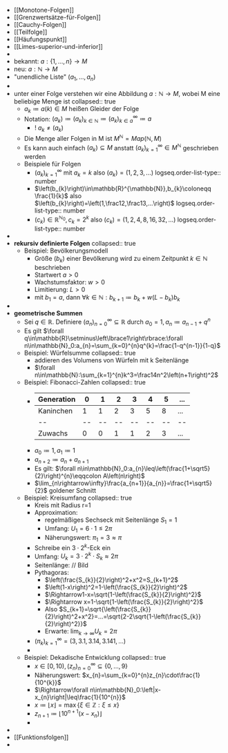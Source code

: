 - [[Monotone-Folgen]]
- [[Grenzwertsätze-für-Folgen]]
- [[Cauchy-Folgen]]
- [[Teilfolge]]
- [[Häufungspunkt]]
- [[Limes-superior-und-inferior]]
-
- bekannt: $a:\left\lbrace1,...,n\right\rbrace\rightarrow M$
- neu: $a:\mathbb{N}\rightarrow M$
- "unendliche Liste" $\left(a_1,...,a_{n}\right)$
-
- unter einer Folge verstehen wir eine Abbildung $a:\mathbb{N}\rightarrow M$, wobei M eine beliebige Menge ist
  collapsed:: true
	- $a_{k}\coloneqq a\left(k\right)\in M$ heißen Gleider der Folge
	- Notation: $\left(a_{k}\right)\coloneqq \left(a_{k}\right)_{k\in\mathbb{N}}\coloneqq \left(a_{k}\right)_{k\in a}^{\infty}\coloneqq a$
		- ! $a_{k}\neq\left(a_{k}\right)$
	- Die Menge aller Folgen in M ist $M^{\mathbb{N}}=Map\left(\mathbb{N},M\right)$
	- Es kann auch einfach $\left(a_{k}\right)\subseteq M$ anstatt $\left(a_{k}\right)_{k=1}^{\infty}\in M^{\mathbb{N}}$ geschrieben werden
	- Beispiele für Folgen
		- $\left(a_{k}\right)_{k=1}^{\infty}$ mit $a_{k}=k$ also $\left(a_{k}\right)=\left(1,2,3,...\right)$
		  logseq.order-list-type:: number
		- $\left(b_{k}\right)\in\mathbb{R}^{\mathbb{N}},b_{k}\coloneqq \frac{1}{k}$ also $\left(b_{k}\right)=\left(1,\frac12,\frac13,...\right)$
		  logseq.order-list-type:: number
		- $\left(c_{k}\right)\in\mathbb{R}_{}^{\mathbb{N}_0},c_{k}=2^{k}$ also $\left(c_{k}\right)=\left(1,2,4,8,16,32,...\right)$
		  logseq.order-list-type:: number
-
- **rekursiv definierte Folgen**
  collapsed:: true
	- Beispiel: Bevölkerungsmodell
		- Größe $\left(b_{k}\right)$ einer Bevölkerung wird zu einem Zeitpunkt $k\in\mathbb{N}$ beschrieben
		- Startwert $a>0$
		- Wachstumsfaktor: $w>0$
		- Limitierung: $L>0$
		- mit $b_1=a$, dann $\forall k\in\mathbb{N}:b_{k+1}\coloneqq b_{k}+w\left(L-b_{k}\right)b_{k}$
-
- **geometrische Summen**
	- Sei $q\in\mathbb{R}$. Definiere $\left(a_{n}\right)_{n=0}^{\infty}\subseteq\mathbb{R}$ durch $a_0=1,a_{n}\coloneqq a_{n-1}+q^{n}$
	- Es gilt $\forall q\in\mathbb{R}\setminus\left\lbrace1\right\rbrace:\forall n\in\mathbb{N}_0:a_{n}=\sum_{k=0}^{n}q^{k}=\frac{1-q^{n-1}}{1-q}$
	- Beispiel: Würfelsumme
	  collapsed:: true
		- addieren des Volumens von Würfeln mit k Seitenlänge
		- $\forall n\in\mathbb{N}:\sum_{k=1}^{n}k^3=\frac14n^2\left(n+1\right)^2$
	- Beispiel: Fibonacci-Zahlen
	  collapsed:: true
		- |Generation|0|1|2|3|4|5|...|
		  |--|--|--|--|--|--|--|--|
		  |Kaninchen|1|1|2|3|5|8|...|
		  |--|--|--|--|--|--|--|--|
		  |Zuwachs|0|0|1|1|2|3|...|
		- $a_0\coloneqq 1,a_1\coloneqq 1$
		- $a_{n+2}\coloneqq a_{n}+a_{n+1}$
		- Es gilt: $\forall n\in\mathbb{N}_0:a_{n}\leq\left(\frac{1+\sqrt5}{2}\right)^{n}\eqqcolon A\left(n\right)$
		- $\lim_{n\rightarrow\infty}\frac{a_{n+1}}{a_{n}}=\frac{1+\sqrt5}{2}$ goldener Schnitt
	- Beispiel: Kreisumfang
	  collapsed:: true
		- Kreis mit Radius r=1
		- Approximation:
			- regelmäßiges Sechseck mit Seitenlänge $S_1=1$
			- Umfang: $U_1=6\cdot1\leq2\pi$
			- Näherungswert: $\pi_1=3\approx\pi$
		- Schreibe ein $3\cdot2^{k}$-Eck ein
		- Umfang: $U_{k}=3\cdot2^{k}\cdot S_{k}\approx2\pi$
		- Seitenlänge: // Bild
		- Pythagoras:
			- $\left(\frac{S_{k}}{2}\right)^2+x^2=S_{k+1}^2$
			- $\left(1-x\right)^2=1-\left(\frac{S_{k}}{2}\right)^2$
			- $\Rightarrow1-x=\sqrt{1-\left(\frac{S_{k}}{2}\right)^2}$
			- $\Rightarrow x=1-\sqrt{1-\left(\frac{S_{k}}{2}\right)^2}$
			- Also $S_{k+1}=\sqrt{\left(\frac{S_{k}}{2}\right)^2+x^2}=...=\sqrt{2-2\sqrt{1-\left(\frac{S_{k}}{2}\right)^2}}$
			- Erwarte: $\lim_{k\rightarrow\infty}U_{k}=2\pi$
		- $\left(\pi_{k}\right)_{k=1}^{\infty}=\left(3,3.1,3.14,3.141,...\right)$
		-
	- Beispiel: Dekadische Entwicklung
	  collapsed:: true
		- $x\in\left\lbrack0,10\right),\left(z_{n}\right)_{n=0}^{\infty}\subseteq\left\lbrace0,...,9\right\rbrace$
		- Näherungswert: $x_{n}=\sum_{k=0}^{n}z_{n}\cdot\frac{1}{10^{k}}$
		- $\Rightarrow\forall n\in\mathbb{N}_0:\left|x-x_{n}\right|\leq\frac{1}{10^{n}}$
		- $x\coloneqq \lfloor x\rfloor=\max\left\lbrace\xi\in\mathbb{Z}:\xi\leq x\right\rbrace$
		- $z_{n+1}\coloneqq \lfloor10^{n+1}\left(x-x_{n}\right)\rfloor$
		-
-
- [[Funktionsfolgen]]
-